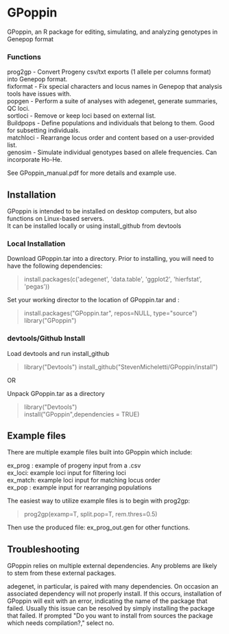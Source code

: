 # GPoppin
GPoppin, an R package for editing, simulating, and analyzing genotypes in Genepop format

### Functions

prog2gp - Convert Progeny csv/txt exports (1 allele per columns format) into Genepop format.  
fixformat - Fix special characters and locus names in Genepop that analysis tools have issues with.  
popgen - Perform a suite of analyses with adegenet, generate summaries, QC loci.  
sortloci - Remove or keep loci based on external list.  
Buildpops -  Define populations and individuals that belong to them. Good for subsetting individuals.  
matchloci - Rearrange locus order and content based on a user-provided list.  
genosim - Simulate individual genotypes based on allele frequencies. Can incorporate Ho-He.  

See GPoppin_manual.pdf for more details and example use. 

## Installation

GPoppin is intended to be installed on desktop computers, but also functions on Linux-based servers.  
It can be installed locally or using install_github from devtools 

### Local Installation
Download GPoppin.tar into a directory. Prior to installing, you will need to have the following dependencies:  
    
  >install.packages(c('adegenet', 'data.table', 'ggplot2', 'hierfstat', 'pegas'))
  
Set your working director to the location of GPoppin.tar and :

> install.packages("GPoppin.tar", repos=NULL, type="source")   
> library("GPoppin")

### devtools/Github Install

Load devtools and run install_github

> library("Devtools")
> install_github("StevenMicheletti/GPoppin/install")  

OR

Unpack GPoppin.tar as a directory

> library("Devtools")  
> install("GPoppin",dependencies = TRUE)


## Example files 

There are multiple example files built into GPoppin which include:

ex_prog : example of progeny input from a .csv  
ex_loci: example loci input for filtering loci  
ex_match: example loci input for matching locus order  
ex_pop : example input for rearranging populations  

The easiest way to utilize example files is to begin with prog2gp:

> prog2gp(examp=T, split.pop=T, rem.thres=0.5)

Then use the produced file: ex_prog_out.gen for other functions.

## Troubleshooting

GPoppin relies on multiple external dependencies. Any problems are likely to stem from these external packages.  

adegenet, in particular, is paired with many dependencies. On occasion an associated dependency will not properly install. If this occurs, installation of GPoppin will exit with an error, indicating the name of the package that failed. Usually this issue can be resolved by simply installing the package that failed. If prompted "Do you want to install from sources the package which needs compilation?," select no. 
